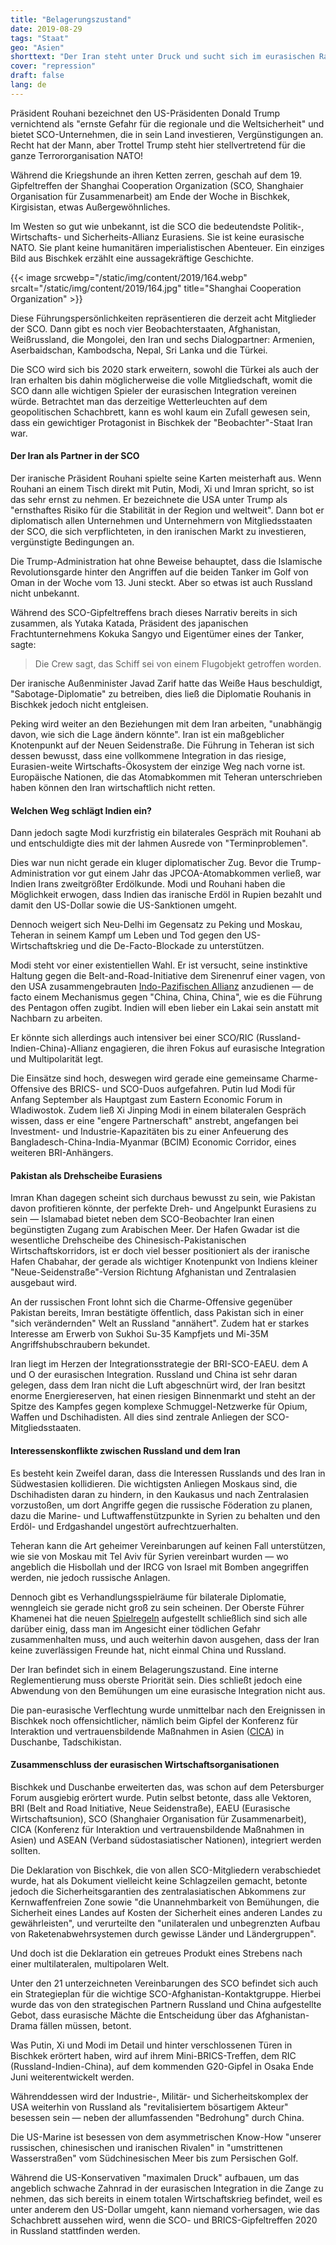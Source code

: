 ```yaml
---
title: "Belagerungszustand"
date: 2019-08-29
tags: "Staat"
geo: "Asien"
shorttext: "Der Iran steht unter Druck und sucht sich im eurasischen Raum neue Verbündete."
cover: "repression"
draft: false
lang: de
---
```


Präsident Rouhani bezeichnet den US-Präsidenten Donald Trump vernichtend als "ernste Gefahr für die regionale und die Weltsicherheit" und bietet SCO-Unternehmen, die in sein Land investieren, Vergünstigungen an. Recht hat der Mann, aber Trottel Trump steht hier stellvertretend für die ganze Terrororganisation NATO!

Während die Kriegshunde an ihren Ketten zerren, geschah auf dem 19. Gipfeltreffen der Shanghai Cooperation Organization (SCO, Shanghaier Organisation für Zusammenarbeit) am Ende der Woche  in Bischkek, Kirgisistan, etwas Außergewöhnliches.

Im Westen so gut wie unbekannt, ist die SCO die bedeutendste Politik-, Wirtschafts- und Sicherheits-Allianz Eurasiens. Sie ist keine eurasische NATO. Sie plant keine humanitären imperialistischen Abenteuer. Ein einziges Bild aus Bischkek erzählt eine aussagekräftige Geschichte.

{{< image srcwebp="/static/img/content/2019/164.webp" srcalt="/static/img/content/2019/164.jpg" title="Shanghai Cooperation Organization" >}}

Diese Führungspersönlichkeiten repräsentieren die derzeit acht Mitglieder der SCO. Dann gibt es noch vier Beobachterstaaten, Afghanistan, Weißrussland, die Mongolei, den Iran und sechs Dialogpartner: Armenien, Aserbaidschan, Kambodscha, Nepal, Sri Lanka und die Türkei.

Die SCO wird sich bis 2020 stark erweitern, sowohl die Türkei als auch der Iran erhalten bis dahin möglicherweise die volle Mitgliedschaft, womit die SCO dann alle wichtigen Spieler der eurasischen Integration vereinen würde. Betrachtet man das derzeitige Wetterleuchten auf dem geopolitischen Schachbrett, kann es wohl kaum ein Zufall gewesen sein, dass ein gewichtiger Protagonist in Bischkek der "Beobachter"-Staat Iran war.

#### Der Iran als Partner in der SCO

Der iranische Präsident Rouhani spielte seine Karten meisterhaft aus. Wenn Rouhani an einem Tisch direkt mit Putin, Modi, Xi und Imran spricht, so ist das sehr ernst zu nehmen. Er bezeichnete die USA unter Trump als "ernsthaftes Risiko für die Stabilität in der Region und weltweit". Dann bot er diplomatisch allen Unternehmen und Unternehmern von Mitgliedsstaaten der SCO, die sich verpflichteten, in den iranischen Markt zu investieren, vergünstigte Bedingungen an.

Die Trump-Administration hat ohne Beweise behauptet, dass die Islamische Revolutionsgarde hinter den Angriffen auf die beiden Tanker im Golf von Oman in der Woche vom 13. Juni steckt. Aber so etwas ist auch Russland nicht unbekannt. 

Während des SCO-Gipfeltreffens brach dieses Narrativ bereits in sich zusammen, als Yutaka Katada, Präsident des japanischen Frachtunternehmens Kokuka Sangyo und Eigentümer eines der Tanker, sagte:

> Die Crew sagt, das Schiff sei von einem Flugobjekt getroffen worden.

Der iranische Außenminister Javad Zarif hatte das Weiße Haus beschuldigt, "Sabotage-Diplomatie" zu betreiben, dies ließ die Diplomatie Rouhanis in Bischkek jedoch nicht entgleisen.

Peking wird weiter an den Beziehungen mit dem Iran arbeiten, "unabhängig davon, wie sich die Lage ändern könnte". Iran ist ein maßgeblicher Knotenpunkt auf der Neuen Seidenstraße. Die Führung in Teheran ist sich dessen bewusst, dass eine vollkommene Integration in das riesige, Eurasien-weite Wirtschafts-Ökosystem der einzige Weg nach vorne ist. Europäische Nationen, die das Atomabkommen mit Teheran unterschrieben haben können den Iran wirtschaftlich nicht retten.

#### Welchen Weg schlägt Indien ein?

Dann jedoch sagte Modi kurzfristig ein bilaterales Gespräch mit Rouhani ab und entschuldigte dies mit der lahmen Ausrede von "Terminproblemen".

Dies war nun nicht gerade ein kluger diplomatischer Zug. Bevor die Trump-Administration vor gut einem Jahr das JPCOA-Atomabkommen verließ, war Indien Irans zweitgrößter Erdölkunde. Modi und Rouhani haben die Möglichkeit erwogen, dass Indien das iranische Erdöl in Rupien bezahlt und damit den US-Dollar sowie die US-Sanktionen umgeht.

Dennoch weigert sich Neu-Delhi im Gegensatz zu Peking und Moskau, Teheran in seinem Kampf um Leben und Tod gegen den US-Wirtschaftskrieg und die De-Facto-Blockade zu unterstützen.

Modi steht vor einer existentiellen Wahl. Er ist versucht, seine instinktive Haltung gegen die Belt-and-Road-Initiative dem Sirenenruf einer vagen, von den USA zusammengebrauten [Indo-Pazifischen Allianz](https://www.defense.gov/Newsroom/Releases/Release/Article/1863396/dod-releases-indo-pacific-strategy-report/source/GovDelivery/fbclid/IwAR0qQXm4Oe5xwDF-vIwIjIx2_8YCUw1IwqVJiaalGjbYFjsds0NHr9sX1X4/ "DOD Releases Indo-Pacific Strategy Report") anzudienen — de facto einem Mechanismus gegen "China, China, China", wie es die Führung des Pentagon offen zugibt. Indien will eben lieber ein Lakai sein anstatt mit Nachbarn zu arbeiten.

Er könnte sich allerdings auch intensiver bei einer SCO/RIC (Russland-Indien-China)-Allianz engagieren, die ihren Fokus auf eurasische Integration und Multipolarität legt.

Die Einsätze sind hoch, deswegen wird gerade eine gemeinsame Charme-Offensive des BRICS- und SCO-Duos aufgefahren. Putin lud Modi für Anfang September als Hauptgast zum Eastern Economic Forum in Wladiwostok. Zudem ließ Xi Jinping Modi in einem bilateralen Gespräch wissen, dass er eine "engere Partnerschaft" anstrebt, angefangen bei Investment- und Industrie-Kapazitäten bis zu einer Anfeuerung des Bangladesch-China-India-Myanmar (BCIM) Economic Corridor, eines weiteren BRI-Anhängers.

#### Pakistan als Drehscheibe Eurasiens

Imran Khan dagegen scheint sich durchaus bewusst zu sein, wie Pakistan davon profitieren könnte, der perfekte Dreh- und Angelpunkt Eurasiens zu sein — Islamabad bietet neben dem SCO-Beobachter Iran einen begünstigten Zugang zum Arabischen Meer. Der Hafen Gwadar ist die wesentliche Drehscheibe des Chinesisch-Pakistanischen Wirtschaftskorridors, ist er doch viel besser positioniert als der iranische Hafen Chabahar, der gerade als wichtiger Knotenpunkt von Indiens kleiner "Neue-Seidenstraße"-Version Richtung Afghanistan und Zentralasien ausgebaut wird.

An der russischen Front lohnt sich die Charme-Offensive gegenüber Pakistan bereits, Imran bestätigte öffentlich, dass Pakistan sich in einer "sich verändernden" Welt an Russland "annähert". Zudem hat er starkes Interesse am Erwerb von Sukhoi Su-35 Kampfjets und Mi-35M Angriffshubschraubern bekundet.

Iran liegt im Herzen der Integrationsstrategie der BRI-SCO-EAEU. dem A und O der eurasischen Integration. Russland und China ist sehr daran gelegen, dass dem Iran nicht die Luft abgeschnürt wird, der Iran besitzt enorme Energiereserven, hat einen riesigen Binnenmarkt und steht an der Spitze des Kampfes gegen komplexe Schmuggel-Netzwerke für Opium, Waffen und Dschihadisten. All dies sind zentrale Anliegen der SCO-Mitgliedsstaaten.

#### Interessenskonflikte zwischen Russland und dem Iran

Es besteht kein Zweifel daran, dass die Interessen Russlands und des Iran in Südwestasien kollidieren. Die wichtigsten Anliegen Moskaus sind, die Dschihadisten daran zu hindern, in den Kaukasus und nach Zentralasien vorzustoßen, um dort Angriffe gegen die russische Föderation zu planen, dazu die Marine- und Luftwaffenstützpunkte in Syrien zu behalten und den Erdöl- und Erdgashandel ungestört aufrechtzuerhalten.

Teheran kann die Art geheimer Vereinbarungen auf keinen Fall unterstützen, wie sie von Moskau mit Tel Aviv für Syrien vereinbart wurden — wo angeblich die Hisbollah und der IRCG von Israel mit Bomben angegriffen werden, nie jedoch russische Anlagen.

Dennoch gibt es Verhandlungsspielräume für bilaterale Diplomatie, wenngleich sie gerade nicht groß zu sein scheinen. Der Oberste Führer Khamenei hat die neuen [Spielregeln](https://ejmagnier.com/2019/06/13/irans-leader-of-the-revolution-recommends-four-steps-for-confronting-the-us/ "IRAN’S LEADER OF THE REVOLUTION RECOMMENDS FOUR STEPS FOR CONFRONTING THE US") aufgestellt schließlich sind sich alle darüber einig, dass man im Angesicht einer tödlichen Gefahr zusammenhalten muss, und auch weiterhin davon ausgehen, dass der Iran keine zuverlässigen Freunde hat, nicht einmal China und Russland.

Der Iran befindet sich in einem Belagerungszustand. Eine interne Reglementierung muss oberste Priorität sein. Dies schließt jedoch eine Abwendung von den Bemühungen um eine eurasische Integration nicht aus.

Die pan-eurasische Verflechtung wurde unmittelbar nach den Ereignissen in Bischkek noch offensichtlicher, nämlich beim Gipfel der Konferenz für Interaktion und vertrauensbildende Maßnahmen in Asien ([CICA](https://tass.com/economy/1063957 "Russia calls for abandoning global trade wars - Putin")) in Duschanbe, Tadschikistan.

#### Zusammenschluss der eurasischen Wirtschaftsorganisationen

Bischkek und Duschanbe erweiterten das, was schon auf dem Petersburger Forum ausgiebig erörtert wurde. Putin selbst betonte, dass alle Vektoren, BRI (Belt and Road Initiative, Neue Seidenstraße), EAEU (Eurasische Wirtschaftsunion), SCO (Shanghaier Organisation für Zusammenarbeit), CICA (Konferenz für Interaktion und vertrauensbildende Maßnahmen in Asien) und ASEAN (Verband südostasiatischer Nationen), integriert werden sollten.

Die Deklaration von Bischkek, die von allen SCO-Mitgliedern verabschiedet wurde, hat als Dokument vielleicht keine Schlagzeilen gemacht, betonte jedoch die Sicherheitsgarantien des zentralasiatischen Abkommens zur Kernwaffenfreien Zone sowie "die Unannehmbarkeit von Bemühungen, die Sicherheit eines Landes auf Kosten der Sicherheit eines anderen Landes zu gewährleisten", und verurteilte den "unilateralen und unbegrenzten Aufbau von Raketenabwehrsystemen durch gewisse Länder und Ländergruppen".

Und doch ist die Deklaration ein getreues Produkt eines Strebens nach einer multilateralen, multipolaren Welt.

Unter den 21 unterzeichneten Vereinbarungen des SCO befindet sich auch ein Strategieplan für die wichtige SCO-Afghanistan-Kontaktgruppe. Hierbei wurde das von den strategischen Partnern Russland und China aufgestellte Gebot, dass eurasische Mächte die Entscheidung über das Afghanistan-Drama fällen müssen, betont.

Was Putin, Xi und Modi im Detail und hinter verschlossenen Türen in Bischkek erörtert haben, wird auf ihrem Mini-BRICS-Treffen, dem RIC (Russland-Indien-China), auf dem kommenden G20-Gipfel in Osaka Ende Juni weiterentwickelt werden.

Währenddessen wird der Industrie-, Militär- und Sicherheitskomplex der USA weiterhin von Russland als "revitalisiertem bösartigem Akteur" besessen sein — neben der allumfassenden "Bedrohung" durch China.

Die US-Marine ist besessen von dem asymmetrischen Know-How "unserer russischen, chinesischen und iranischen Rivalen" in "umstrittenen Wasserstraßen" vom Südchinesischen Meer bis zum Persischen Golf.

Während die US-Konservativen "maximalen Druck" aufbauen, um das angeblich schwache Zahnrad in der eurasischen Integration in die Zange zu nehmen, das sich bereits in einem totalen Wirtschaftskrieg befindet, weil es unter anderem den US-Dollar umgeht, kann niemand vorhersagen, wie das Schachbrett aussehen wird, wenn die SCO- und BRICS-Gipfeltreffen 2020 in Russland stattfinden werden.

